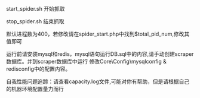 start_spider.sh  开始抓取

stop_spider.sh 结束抓取

默认进程数为400，若修改请在spider_start.php中找到$total_pid_num,修改其值即可

运行前请安装mysql和redis，mysql语句运行DB.sql中的内容,请手动创建scraper数据库。并到scraper数据库中运行
修改Core\Config\mysqlconfig & redisconfig中的配置内容。

自我性能问题追踪：请查看capacity.log文件,可能对你有帮助，但是请根据自己的机器环境配置量力而行